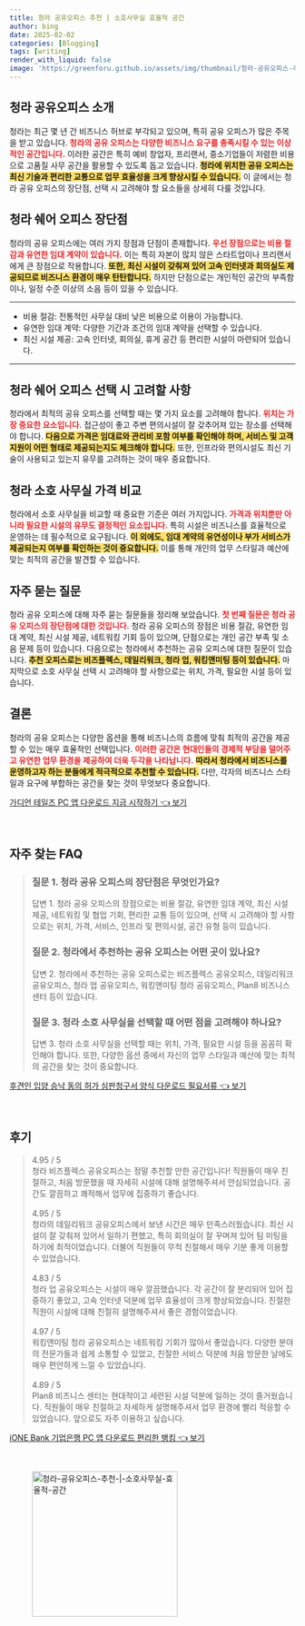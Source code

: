 ```yaml
---
title: 청라 공유오피스 추천 | 소호사무실 효율적 공간
author: bing
date: 2025-02-02
categories: [Blogging]
tags: [writing]
render_with_liquid: false
image: 'https://greenforu.github.io/assets/img/thumbnail/청라-공유오피스-추천-|-소호사무실-효율적-공간.webp'
---
```



<h2 id='청라_공유오피스_소개'>청라 공유오피스 소개</h2>

<p>청라는 최근 몇 년 간 비즈니스 허브로 부각되고 있으며, 특히 공유 오피스가 많은 주목을 받고 있습니다. <b><span style="color: #ee2323;">청라의 공유 오피스는 다양한 비즈니스 요구를 충족시킬 수 있는 이상적인 공간입니다.</span></b> 이러한 공간은 특히 예비 창업자, 프리랜서, 중소기업들이 저렴한 비용으로 고품질 사무 공간을 활용할 수 있도록 돕고 있습니다. <b><span style="background-color: #ffe066;">청라에 위치한 공유 오피스는 최신 기술과 편리한 교통으로 업무 효율성을 크게 향상시킬 수 있습니다.</span></b> 이 글에서는 청라 공유 오피스의 장단점, 선택 시 고려해야 할 요소들을 상세히 다룰 것입니다.</p>

<h2 id='청라_쉐어_오피스_장단점'>청라 쉐어 오피스 장단점</h2>

<p>청라의 공유 오피스에는 여러 가지 장점과 단점이 존재합니다. <b><span style="color: #ee2323;">우선 장점으로는 비용 절감과 유연한 임대 계약이 있습니다.</span></b> 이는 특히 자본이 많지 않은 스타트업이나 프리랜서에게 큰 장점으로 작용합니다. <b><span style="background-color: #ffe066;">또한, 최신 시설이 갖춰져 있어 고속 인터넷과 회의실도 제공되므로 비즈니스 환경이 매우 탄탄합니다.</span></b> 하지만 단점으로는 개인적인 공간의 부족함이나, 일정 수준 이상의 소음 등이 있을 수 있습니다.</p>

<hr />

<ul>
    <li>비용 절감: 전통적인 사무실 대비 낮은 비용으로 이용이 가능합니다.</li>
    <li>유연한 임대 계약: 다양한 기간과 조건의 임대 계약을 선택할 수 있습니다.</li>
    <li>최신 시설 제공: 고속 인터넷, 회의실, 휴게 공간 등 편리한 시설이 마련되어 있습니다.</li>
</ul>

<hr />

<h2 id='청라_쉐어_오피스_선택_시_고려할_사항'>청라 쉐어 오피스 선택 시 고려할 사항</h2>

<p>청라에서 최적의 공유 오피스를 선택할 때는 몇 가지 요소를 고려해야 합니다. <b><span style="color: #ee2323;">위치는 가장 중요한 요소입니다.</span></b> 접근성이 좋고 주변 편의시설이 잘 갖추어져 있는 장소를 선택해야 합니다. <b><span style="background-color: #ffe066;">다음으로 가격은 임대료와 관리비 포함 여부를 확인해야 하며, 서비스 및 고객 지원이 어떤 형태로 제공되는지도 체크해야 합니다.</span></b> 또한, 인프라와 편의시설도 최신 기술이 사용되고 있는지 유무를 고려하는 것이 매우 중요합니다.</p>

<h2 id='청라_소호_사무실_비교'>청라 소호 사무실 가격 비교</h2>

<p>청라에서 소호 사무실을 비교할 때 중요한 기준은 여러 가지입니다. <b><span style="color: #ee2323;">가격과 위치뿐만 아니라 필요한 시설의 유무도 결정적인 요소입니다.</span></b> 특히 시설은 비즈니스를 효율적으로 운영하는 데 필수적으로 요구됩니다. <b><span style="background-color: #ffe066;">이 외에도, 임대 계약의 유연성이나 부가 서비스가 제공되는지 여부를 확인하는 것이 중요합니다.</span></b> 이를 통해 개인의 업무 스타일과 예산에 맞는 최적의 공간을 발견할 수 있습니다.</p>

<h2 id='자주_묻는_질문'>자주 묻는 질문</h2>

<p>청라 공유 오피스에 대해 자주 묻는 질문들을 정리해 보았습니다. <b><span style="color: #ee2323;">첫 번째 질문은 청라 공유 오피스의 장단점에 대한 것입니다.</span></b> 청라 공유 오피스의 장점은 비용 절감, 유연한 임대 계약, 최신 시설 제공, 네트워킹 기회 등이 있으며, 단점으로는 개인 공간 부족 및 소음 문제 등이 있습니다. 다음으로는 청라에서 추천하는 공유 오피스에 대한 질문이 있습니다. <b><span style="background-color: #ffe066;">추천 오피스로는 비즈플렉스, 데일리워크, 청라 업, 워킹앤미팅 등이 있습니다.</span></b> 마지막으로 소호 사무실 선택 시 고려해야 할 사항으로는 위치, 가격, 필요한 시설 등이 있습니다.</p>

<h2 id='결론'>결론</h2>

<p>청라의 공유 오피스는 다양한 옵션을 통해 비즈니스의 흐름에 맞춰 최적의 공간을 제공할 수 있는 매우 효율적인 선택입니다. <b><span style="color: #ee2323;">이러한 공간은 현대인들의 경제적 부담을 덜어주고 유연한 업무 환경을 제공하여 더욱 두각을 나타납니다.</span></b> <b><span style="background-color: #ffe066;">따라서 청라에서 비즈니스를 운영하고자 하는 분들에게 적극적으로 추천할 수 있습니다.</span></b> 다만, 각자의 비즈니스 스타일과 요구에 부합하는 공간을 찾는 것이 무엇보다 중요합니다.</p>


<p><a class="click-button" title="가디언 테일즈 PC 앱 다운로드 지금 시작하기" href="https://greenforu.github.io/posts/%EA%B0%80%EB%94%94%EC%96%B8-%ED%85%8C%EC%9D%BC%EC%A6%88-PC-%EC%95%B1-%EB%8B%A4%EC%9A%B4%EB%A1%9C%EB%93%9C-%EC%A7%80%EA%B8%88-%EC%8B%9C%EC%9E%91%ED%95%98%EA%B8%B0/" rel="dofollow">가디언 테일즈 PC 앱 다운로드 지금 시작하기 👈 보기</a></p><br>
<h2 id='자주_찾는_FAQ'>자주 찾는 FAQ</h2>
<div itemscope="" itemtype="https://schema.org/FAQPage"> 
<blockquote> 
<div itemscope="" itemprop="mainEntity" itemtype="https://schema.org/Question"> 
<h3 itemprop="name">질문 1. 청라 공유 오피스의 장단점은 무엇인가요?</h3> 
<div itemscope="" itemprop="acceptedAnswer" itemtype="https://schema.org/Answer"> 
<span itemprop="text"> 
<p>답변 1. 청라 공유 오피스의 장점으로는 비용 절감, 유연한 임대 계약, 최신 시설 제공, 네트워킹 및 협업 기회, 편리한 교통 등이 있으며, 선택 시 고려해야 할 사항으로는 위치, 가격, 서비스, 인프라 및 편의시설, 공간 유형 등이 있습니다.</p> 
</span> 
</div> 
</div> 

<div itemscope="" itemprop="mainEntity" itemtype="https://schema.org/Question"> 
<h3 itemprop="name">질문 2. 청라에서 추천하는 공유 오피스는 어떤 곳이 있나요?</h3> 
<div itemscope="" itemprop="acceptedAnswer" itemtype="https://schema.org/Answer"> 
<span itemprop="text"> 
<p>답변 2. 청라에서 추천하는 공유 오피스로는 비즈플렉스 공유오피스, 데일리워크 공유오피스, 청라 업 공유오피스, 워킹앤미팅 청라 공유오피스, Plan8 비즈니스 센터 등이 있습니다.</p> 
</span> 
</div> 
</div> 

<div itemscope="" itemprop="mainEntity" itemtype="https://schema.org/Question"> 
<h3 itemprop="name">질문 3. 청라 소호 사무실을 선택할 때 어떤 점을 고려해야 하나요?</h3> 
<div itemscope="" itemprop="acceptedAnswer" itemtype="https://schema.org/Answer"> 
<span itemprop="text"> 
<p>답변 3. 청라 소호 사무실을 선택할 때는 위치, 가격, 필요한 시설 등을 꼼꼼히 확인해야 합니다. 또한, 다양한 옵션 중에서 자신의 업무 스타일과 예산에 맞는 최적의 공간을 찾는 것이 중요합니다.</p> 
</span> 
</div> 
</div> 
</blockquote> 
</div>
<p><a class="click-button" title="후견인 입양 승낙 동의 허가 심판청구서 양식 다운로드 필요서류" href="https://greenforu.github.io/posts/%ED%9B%84%EA%B2%AC%EC%9D%B8-%EC%9E%85%EC%96%91-%EC%8A%B9%EB%82%99-%EB%8F%99%EC%9D%98-%ED%97%88%EA%B0%80-%EC%8B%AC%ED%8C%90%EC%B2%AD%EA%B5%AC%EC%84%9C-%EC%96%91%EC%8B%9D-%EB%8B%A4%EC%9A%B4%EB%A1%9C%EB%93%9C-%ED%95%84%EC%9A%94%EC%84%9C%EB%A5%98/" rel="dofollow">후견인 입양 승낙 동의 허가 심판청구서 양식 다운로드 필요서류 👈 보기</a></p><br>
<h2 id='후기'>후기</h2>
<div itemscope itemtype="https://schema.org/Product">
  <blockquote>
  <div itemprop="review" itemscope itemtype="https://schema.org/Review">
      <div itemprop="reviewRating" itemscope itemtype="https://schema.org/Rating"> <span itemprop="ratingValue">4.95</span> / <span itemprop="bestRating">5</span> </div>
      <span itemprop="reviewBody">청라 비즈플렉스 공유오피스는 정말 추천할 만한 공간입니다! 직원들이 매우 친절하고, 처음 방문했을 때 자세히 시설에 대해 설명해주셔서 안심되었습니다. 공간도 깔끔하고 쾌적해서 업무에 집중하기 좋습니다.</span>
  </div>
  <br>
  <div itemprop="review" itemscope itemtype="https://schema.org/Review">
      <div itemprop="reviewRating" itemscope itemtype="https://schema.org/Rating"> <span itemprop="ratingValue">4.95</span> / <span itemprop="bestRating">5</span> </div>
      <span itemprop="reviewBody">청라의 데일리워크 공유오피스에서 보낸 시간은 매우 만족스러웠습니다. 최신 시설이 잘 갖춰져 있어서 일하기 편했고, 특히 회의실이 잘 꾸며져 있어 팀 미팅을 하기에 최적이었습니다. 더불어 직원들이 무척 친절해서 매우 기분 좋게 이용할 수 있었습니다.</span>
  </div>
  <br>
  <div itemprop="review" itemscope itemtype="https://schema.org/Review">
      <div itemprop="reviewRating" itemscope itemtype="https://schema.org/Rating"> <span itemprop="ratingValue">4.83</span> / <span itemprop="bestRating">5</span> </div>
      <span itemprop="reviewBody">청라 업 공유오피스는 시설이 매우 깔끔했습니다. 각 공간이 잘 분리되어 있어 집중하기 좋았고, 고속 인터넷 덕분에 업무 효율성이 크게 향상되었습니다. 친절한 직원이 시설에 대해 친절히 설명해주셔서 좋은 경험이었습니다.</span>
  </div>
  <br>
  <div itemprop="review" itemscope itemtype="https://schema.org/Review">
      <div itemprop="reviewRating" itemscope itemtype="https://schema.org/Rating"> <span itemprop="ratingValue">4.97</span> / <span itemprop="bestRating">5</span> </div>
      <span itemprop="reviewBody">워킹앤미팅 청라 공유오피스는 네트워킹 기회가 많아서 좋았습니다. 다양한 분야의 전문가들과 쉽게 소통할 수 있었고, 친절한 서비스 덕분에 처음 방문한 날에도 매우 편안하게 느낄 수 있었습니다.</span>
  </div>
  <br>
  <div itemprop="review" itemscope itemtype="https://schema.org/Review">
      <div itemprop="reviewRating" itemscope itemtype="https://schema.org/Rating"> <span itemprop="ratingValue">4.89</span> / <span itemprop="bestRating">5</span> </div>
      <span itemprop="reviewBody">Plan8 비즈니스 센터는 현대적이고 세련된 시설 덕분에 일하는 것이 즐거웠습니다. 직원들이 매우 친절하고 자세하게 설명해주셔서 업무 환경에 빨리 적응할 수 있었습니다. 앞으로도 자주 이용하고 싶습니다.</span>
  </div>
  </blockquote>
</div>
<p><a class="click-button" title="iONE Bank 기업은행 PC 앱 다운로드 편리한 뱅킹" href="https://greenforu.github.io/posts/iONE-Bank-%EA%B8%B0%EC%97%85%EC%9D%80%ED%96%89-PC-%EC%95%B1-%EB%8B%A4%EC%9A%B4%EB%A1%9C%EB%93%9C-%ED%8E%B8%EB%A6%AC%ED%95%9C-%EB%B1%85%ED%82%B9/" rel="dofollow">iONE Bank 기업은행 PC 앱 다운로드 편리한 뱅킹 👈 보기</a></p><br>
<figure class="image"><img src="https://greenforu.github.io/assets/img/thumbnail/청라-공유오피스-추천-|-소호사무실-효율적-공간.webp" alt="청라-공유오피스-추천-|-소호사무실-효율적-공간" width="256" height="256"></figure>